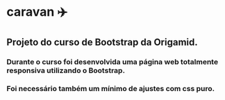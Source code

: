 # caravan ✈️
## Projeto do curso de Bootstrap da Origamid.

### Durante o curso foi desenvolvida uma página web totalmente responsiva utilizando o Bootstrap.
### Foi necessário também um mínimo de ajustes com css puro.
